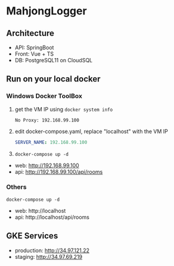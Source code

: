 # MahjongLogger

## Architecture

- API: SpringBoot
- Front: Vue + TS
- DB: PostgreSQL11 on CloudSQL

## Run on your local docker

### Windows Docker ToolBox

1. get the VM IP using `docker system info`
    ```
    No Proxy: 192.168.99.100
    ```
1. edit docker-compose.yaml, replace "localhost" with the VM IP

    ```docker-compose.yaml
    SERVER_NAME: 192.168.99.100
    ```
1. `docker-compose up -d`

- web: http://192.168.99.100
- api: http://192.168.99.100/api/rooms

### Others

```
docker-compose up -d
```

- web: http://localhost
- api: http://localhost/api/rooms

## GKE Services

- production: http://34.97.121.22
- staging: http://34.97.69.219